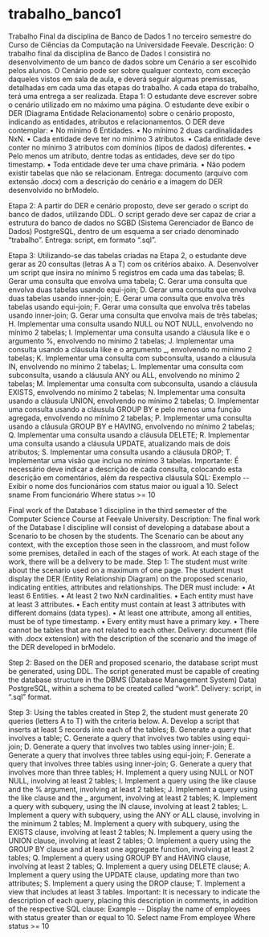 # trabalho_banco1
Trabalho Final da disciplina de Banco de Dados 1 no terceiro semestre do Curso de Ciências da Computação na Universidade Feevale. Descrição: O trabalho final da disciplina de Banco de Dados I consistirá no desenvolvimento de um banco de dados
sobre um Cenário a ser escolhido pelos alunos. O Cenário pode ser sobre qualquer contexto, com exceção
daqueles vistos em sala de aula, e deverá seguir algumas premissas, detalhadas em cada uma das etapas
do trabalho. A cada etapa do trabalho, terá uma entrega a ser realizada.
Etapa 1:
O estudante deve escrever sobre o cenário utilizado em no máximo uma página.
O estudante deve exibir o DER (Diagrama Entidade Relacionamento) sobre o cenário proposto, indicando
as entidades, atributos e relacionamentos. O DER deve contemplar:
• No mínimo 6 Entidades.
• No mínimo 2 duas cardinalidades NxN.
• Cada entidade deve ter no mínimo 3 atributos.
• Cada entidade deve conter no mínimo 3 atributos com domínios (tipos de dados) diferentes.
• Pelo menos um atributo, dentre todas as entidades, deve ser do tipo timestamp.
• Toda entidade deve ter uma chave primária.
• Não podem existir tabelas que não se relacionam.
Entrega: documento (arquivo com extensão .docx) com a descrição do cenário e a imagem do DER
desenvolvido no brModelo.

Etapa 2:
A partir do DER e cenário proposto, deve ser gerado o script do banco de dados, utilizando DDL. O script
gerado deve ser capaz de criar a estrutura do banco de dados no SGBD (Sistema Gerenciador de Banco de
Dados) PostgreSQL, dentro de um esquema a ser criado denominado “trabalho”.
Entrega: script, em formato “.sql”.

Etapa 3:
Utilizando-se das tabelas criadas na Etapa 2, o estudante deve gerar as 20 consultas (letras A a T) com os critérios abaixo.
A. Desenvolver um script que insira no mínimo 5 registros em cada uma das tabelas;
B. Gerar uma consulta que envolva uma tabela;
C. Gerar uma consulta que envolva duas tabelas usando equi-join;
D. Gerar uma consulta que envolva duas tabelas usando inner-join;
E. Gerar uma consulta que envolva três tabelas usando equi-join;
F. Gerar uma consulta que envolva três tabelas usando inner-join;
G. Gerar uma consulta que envolva mais de três tabelas;
H. Implementar uma consulta usando NULL ou NOT NULL, envolvendo no mínimo 2 tabelas;
I. Implementar uma consulta usando a cláusula like e o argumento %, envolvendo no mínimo 2
tabelas;
J. Implementar uma consulta usando a cláusula like e o argumento _, envolvendo no mínimo 2
tabelas;
K. Implementar uma consulta com subconsulta, usando a cláusula IN, envolvendo no mínimo 2
tabelas;
L. Implementar uma consulta com subconsulta, usando a cláusula ANY ou ALL, envolvendo no
mínimo 2 tabelas;
M. Implementar uma consulta com subconsulta, usando a cláusula EXISTS, envolvendo no mínimo 2
tabelas;
N. Implementar uma consulta usando a cláusula UNION, envolvendo no mínimo 2 tabelas;
O. Implementar uma consulta usando a cláusula GROUP BY e pelo menos uma função agregada,
envolvendo no mínimo 2 tabelas;
P. Implementar uma consulta usando a cláusula GROUP BY e HAVING, envolvendo no mínimo 2
tabelas;
Q. Implementar uma consulta usando a cláusula DELETE;
R. Implementar uma consulta usando a cláusula UPDATE, atualizando mais de dois atributos;
S. Implementar uma consulta usando a cláusula DROP;
T. Implementar uma visão que inclua no mínimo 3 tabelas.
Importante:
É necessário deve indicar a descrição de cada consulta, colocando esta descrição em comentários, além
da respectiva cláusula SQL:
Exemplo
-- Exibir o nome dos funcionários com status maior ou igual a 10.
Select sname
From funcionário Where status >= 10 


Final work of the Database 1 discipline in the third semester of the Computer Science Course at Feevale University. Description: The final work of the Database I discipline will consist of developing a database
about a Scenario to be chosen by the students. The Scenario can be about any context, with the exception
those seen in the classroom, and must follow some premises, detailed in each of the stages
of work. At each stage of the work, there will be a delivery to be made.
Step 1:
The student must write about the scenario used on a maximum of one page.
The student must display the DER (Entity Relationship Diagram) on the proposed scenario, indicating
entities, attributes and relationships. The DER must include:
• At least 6 Entities.
• At least 2 two NxN cardinalities.
• Each entity must have at least 3 attributes.
• Each entity must contain at least 3 attributes with different domains (data types).
• At least one attribute, among all entities, must be of type timestamp.
• Every entity must have a primary key.
• There cannot be tables that are not related to each other.
Delivery: document (file with .docx extension) with the description of the scenario and the image of the DER
developed in brModelo.

Step 2:
Based on the DER and proposed scenario, the database script must be generated, using DDL. The script
generated must be capable of creating the database structure in the DBMS (Database Management System)
Data) PostgreSQL, within a schema to be created called “work”.
Delivery: script, in “.sql” format.

Step 3:
Using the tables created in Step 2, the student must generate 20 queries (letters A to T) with the criteria below.
A. Develop a script that inserts at least 5 records into each of the tables;
B. Generate a query that involves a table;
C. Generate a query that involves two tables using equi-join;
D. Generate a query that involves two tables using inner-join;
E. Generate a query that involves three tables using equi-join;
F. Generate a query that involves three tables using inner-join;
G. Generate a query that involves more than three tables;
H. Implement a query using NULL or NOT NULL, involving at least 2 tables;
I. Implement a query using the like clause and the % argument, involving at least 2
tables;
J. Implement a query using the like clause and the _ argument, involving at least 2
tables;
K. Implement a query with subquery, using the IN clause, involving at least 2
tables;
L. Implement a query with subquery, using the ANY or ALL clause, involving in the
minimum 2 tables;
M. Implement a query with subquery, using the EXISTS clause, involving at least 2
tables;
N. Implement a query using the UNION clause, involving at least 2 tables;
O. Implement a query using the GROUP BY clause and at least one aggregate function,
involving at least 2 tables;
Q. Implement a query using GROUP BY and HAVING clause, involving at least 2
tables;
Q. Implement a query using DELETE clause;
A. Implement a query using the UPDATE clause, updating more than two attributes;
S. Implement a query using the DROP clause;
T. Implement a view that includes at least 3 tables.
Important:
It is necessary to indicate the description of each query, placing this description in comments, in addition
of the respective SQL clause:
Example
-- Display the name of employees with status greater than or equal to 10.
Select name
From employee Where status >= 10
